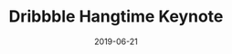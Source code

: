 ---
title: Dribbble Hangtime Keynote
date: 2019-06-21
meta: New York • Jun 2019
link: https://www.youtube.com/watch?v=NGginzoOTxM
---